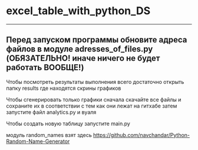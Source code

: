 # excel_table_with_python_DS

----------------------------------------------------------------------------------------------------------------------------------
Перед запуском программы обновите адреса файлов в модуле adresses_of_files.py (ОБЯЗАТЕЛЬНО! иначе ничего не будет работать ВООБЩЕ!)
----------------------------------------------------------------------------------------------------------------------------------

Чтобы посмотреть результаты выполнения всего достаточно открыть папку results где находятся скрины графиков 

Чтобы сгенерировать только графики сначала скачайте все файлы и сохраните их в соответствии с тем как они лежат на гитхабе
затем запустите файл analytics.py и вуаля 

Чтобы создать новую таблицу запустите main.py

модуль random_names взят здесь https://github.com/navchandar/Python-Random-Name-Generator
